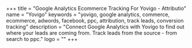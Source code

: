 +++
title = "Google Analytics Ecommerce Tracking For Yovigo - Attributio"
name = "Yovigo"
keywords = "yovigo, google analytics, commerce, ecommerce, adwords, facebook, ppc, attribution, track leads, conversion tracking"
description = "Connect Google Analytics with Yovigo to find out where your leads are coming from. Track leads from the source - from search to ppc."
logo = ""
+++
